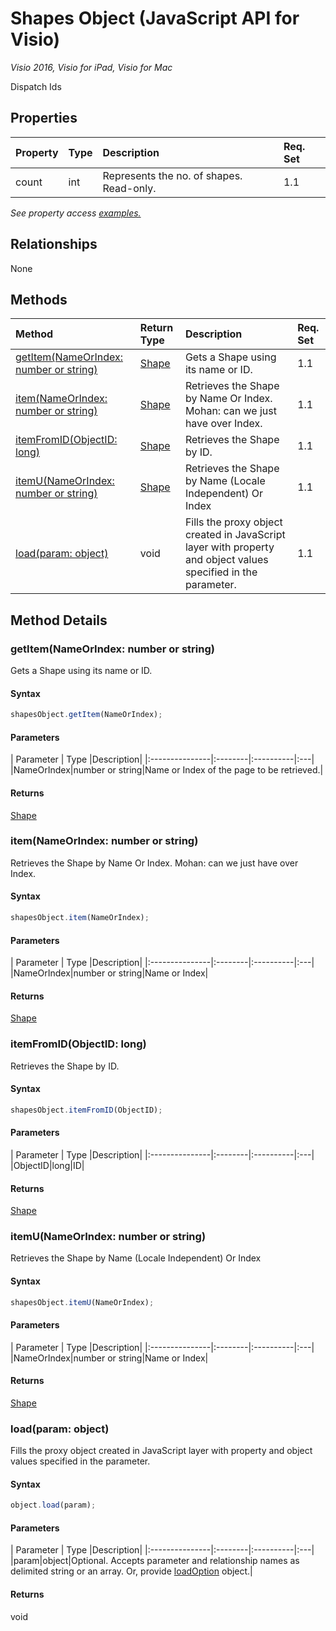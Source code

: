 # Shapes Object (JavaScript API for Visio)

_Visio 2016, Visio for iPad, Visio for Mac_

Dispatch Ids

## Properties

| Property	   | Type	|Description| Req. Set|
|:---------------|:--------|:----------|:----|
|count|int|Represents the no. of shapes. Read-only.|1.1||

_See property access [examples.](#property-access-examples)_

## Relationships
None


## Methods

| Method		   | Return Type	|Description| Req. Set|
|:---------------|:--------|:----------|:----|
|[getItem(NameOrIndex: number or string)](#getitemnameorindex-number-or-string)|[Shape](shape.md)|Gets a Shape using its name or ID.|1.1|
|[item(NameOrIndex: number or string)](#itemnameorindex-number-or-string)|[Shape](shape.md)|Retrieves the Shape by Name Or Index. Mohan: can we just have over Index.|1.1|
|[itemFromID(ObjectID: long)](#itemfromidobjectid-long)|[Shape](shape.md)|Retrieves the Shape by ID.|1.1|
|[itemU(NameOrIndex: number or string)](#itemunameorindex-number-or-string)|[Shape](shape.md)|Retrieves the Shape by Name (Locale Independent) Or Index|1.1|
|[load(param: object)](#loadparam-object)|void|Fills the proxy object created in JavaScript layer with property and object values specified in the parameter.|1.1|

## Method Details


### getItem(NameOrIndex: number or string)
Gets a Shape using its name or ID.

#### Syntax
```js
shapesObject.getItem(NameOrIndex);
```

#### Parameters
| Parameter	   | Type	|Description|
|:---------------|:--------|:----------|:---|
|NameOrIndex|number or string|Name or Index of the page to be retrieved.|

#### Returns
[Shape](shape.md)

### item(NameOrIndex: number or string)
Retrieves the Shape by Name Or Index. Mohan: can we just have over Index.

#### Syntax
```js
shapesObject.item(NameOrIndex);
```

#### Parameters
| Parameter	   | Type	|Description|
|:---------------|:--------|:----------|:---|
|NameOrIndex|number or string|Name or Index|

#### Returns
[Shape](shape.md)

### itemFromID(ObjectID: long)
Retrieves the Shape by ID.

#### Syntax
```js
shapesObject.itemFromID(ObjectID);
```

#### Parameters
| Parameter	   | Type	|Description|
|:---------------|:--------|:----------|:---|
|ObjectID|long|ID|

#### Returns
[Shape](shape.md)

### itemU(NameOrIndex: number or string)
Retrieves the Shape by Name (Locale Independent) Or Index

#### Syntax
```js
shapesObject.itemU(NameOrIndex);
```

#### Parameters
| Parameter	   | Type	|Description|
|:---------------|:--------|:----------|:---|
|NameOrIndex|number or string|Name or Index|

#### Returns
[Shape](shape.md)

### load(param: object)
Fills the proxy object created in JavaScript layer with property and object values specified in the parameter.

#### Syntax
```js
object.load(param);
```

#### Parameters
| Parameter	   | Type	|Description|
|:---------------|:--------|:----------|:---|
|param|object|Optional. Accepts parameter and relationship names as delimited string or an array. Or, provide [loadOption](loadoption.md) object.|

#### Returns
void
